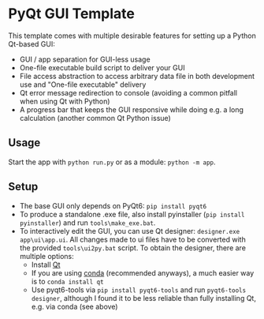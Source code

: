 # PyQt GUI Template

This template comes with multiple desirable features for setting up a Python Qt-based GUI:

* GUI / app separation for GUI-less usage
* One-file executable build script to deliver your GUI 
* File access abstraction to access arbitrary data file in both development use and "One-file executable" delivery
* Qt error message redirection to console (avoiding a common pitfall when using Qt with Python)
* A progress bar that keeps the GUI responsive while doing e.g. a long calculation (another common Qt Python issue)

## Usage

Start the app with `python run.py` or as a module: `python -m app`.

## Setup

* The base GUI only depends on PyQt6: `pip install pyqt6`
* To produce a standalone .exe file, also install pyinstaller (`pip install pyinstaller`) and run `tools\make_exe.bat`. 
* To interactively edit the GUI, you can use Qt designer: `designer.exe app\ui\app.ui`. All changes made to ui files have to be converted with the provided `tools\ui2py.bat` script. To obtain the designer, there are multiple options:
  * Install [Qt](https://doc.qt.io/)
  * If you are using [conda](https://docs.conda.io/en/latest/) (recommended anyways), a much easier way is to `conda install qt`
  * Use pyqt6-tools via `pip install pyqt6-tools` and run `pyqt6-tools designer`, although I found it to be less reliable than fully installing Qt, e.g. via conda (see above)
